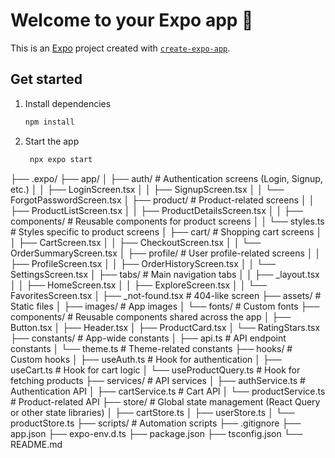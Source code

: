 # Welcome to your Expo app 👋

This is an [Expo](https://expo.dev) project created with [`create-expo-app`](https://www.npmjs.com/package/create-expo-app).

## Get started

1. Install dependencies

   ```bash
   npm install
   ```

2. Start the app

   ```bash
    npx expo start
   ```


├── .expo/
├── app/
│   ├── auth/                # Authentication screens (Login, Signup, etc.)
│   │   ├── LoginScreen.tsx
│   │   ├── SignupScreen.tsx
│   │   └── ForgotPasswordScreen.tsx
│   ├── product/             # Product-related screens
│   │   ├── ProductListScreen.tsx
│   │   ├── ProductDetailsScreen.tsx
│   │   ├── components/      # Reusable components for product screens
│   │   └── styles.ts        # Styles specific to product screens
│   ├── cart/                # Shopping cart screens
│   │   ├── CartScreen.tsx
│   │   ├── CheckoutScreen.tsx
│   │   └── OrderSummaryScreen.tsx
│   ├── profile/             # User profile-related screens
│   │   ├── ProfileScreen.tsx
│   │   ├── OrderHistoryScreen.tsx
│   │   └── SettingsScreen.tsx
│   ├── tabs/                # Main navigation tabs
│   │   ├── _layout.tsx
│   │   ├── HomeScreen.tsx
│   │   ├── ExploreScreen.tsx
│   │   └── FavoritesScreen.tsx
│   ├── _not-found.tsx       # 404-like screen
├── assets/                  # Static files
│   ├── images/              # App images
│   └── fonts/               # Custom fonts
├── components/              # Reusable components shared across the app
│   ├── Button.tsx
│   ├── Header.tsx
│   ├── ProductCard.tsx
│   └── RatingStars.tsx
├── constants/               # App-wide constants
│   ├── api.ts               # API endpoint constants
│   └── theme.ts             # Theme-related constants
├── hooks/                   # Custom hooks
│   ├── useAuth.ts           # Hook for authentication
│   ├── useCart.ts           # Hook for cart logic
│   └── useProductQuery.ts   # Hook for fetching products
├── services/                # API services
│   ├── authService.ts       # Authentication API
│   ├── cartService.ts       # Cart API
│   └── productService.ts    # Product-related API
├── store/                   # Global state management (React Query or other state libraries)
│   ├── cartStore.ts
│   ├── userStore.ts
│   └── productStore.ts
├── scripts/                 # Automation scripts
├── .gitignore
├── app.json
├── expo-env.d.ts
├── package.json
├── tsconfig.json
└── README.md
